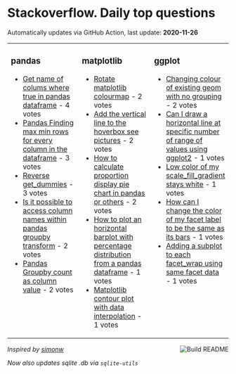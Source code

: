 # Stackoverflow. Daily top questions 

Automatically updates via GitHub Action, last update: **<!-- date starts -->2020-11-26<!-- date ends -->**


<table><tr><td valign="top" width="33%">

### pandas
<!-- pandas starts -->
* [Get name of colums where true in pandas dataframe](https://stackoverflow.com/questions/65029418/get-name-of-colums-where-true-in-pandas-dataframe) - 4 votes
* [Pandas Finding max min rows for every column in the dataframe](https://stackoverflow.com/questions/65025762/pandas-finding-max-min-rows-for-every-column-in-the-dataframe) - 3 votes
* [Reverse get_dummies](https://stackoverflow.com/questions/65020813/reverse-get-dummies) - 3 votes
* [Is it possible to access column names within pandas groupby transform](https://stackoverflow.com/questions/65019669/is-it-possible-to-access-column-names-within-pandas-groupby-transform) - 2 votes
* [Pandas Groupby count as column value](https://stackoverflow.com/questions/65015242/pandas-groupby-count-as-column-value) - 2 votes
<!-- pandas ends -->
</td><td valign="top" width="34%">


### matplotlib
<!-- matplotlib starts -->
* [Rotate matplotlib colourmap](https://stackoverflow.com/questions/65018952/rotate-matplotlib-colourmap) - 2 votes
* [Add the vertical line to the hoverbox see pictures](https://stackoverflow.com/questions/65020537/add-the-vertical-line-to-the-hoverbox-see-pictures) - 2 votes
* [How to calculate proportion display pie chart in pandas or others](https://stackoverflow.com/questions/65023229/how-to-calculate-proportion-display-pie-chart-in-pandas-or-others) - 2 votes
* [How to plot an horizontal barplot with percentage distribution from a pandas dataframe](https://stackoverflow.com/questions/65023350/how-to-plot-an-horizontal-barplot-with-percentage-distribution-from-a-pandas-dat) - 1 votes
* [Matplotlib contour plot with data interpolation](https://stackoverflow.com/questions/65023656/matplotlib-contour-plot-with-data-interpolation) - 1 votes
<!-- matplotlib ends -->
</td><td valign="top" width="34%">


### ggplot
<!-- ggplot2 starts -->
* [Changing colour of existing geom with no grouping](https://stackoverflow.com/questions/65023578/changing-colour-of-existing-geom-with-no-grouping) - 2 votes
* [Can I draw a horizontal line at specific number of range of values using ggplot2](https://stackoverflow.com/questions/65025596/can-i-draw-a-horizontal-line-at-specific-number-of-range-of-values-using-ggplot2) - 1 votes
* [Low color of my scale_fill_gradient stays white](https://stackoverflow.com/questions/65022579/low-color-of-my-scale-fill-gradient-stays-white) - 1 votes
* [How can I change the color of my facet label to be the same as its bars](https://stackoverflow.com/questions/65019793/how-can-i-change-the-color-of-my-facet-label-to-be-the-same-as-its-bars) - 1 votes
* [Adding a subplot to each facet_wrap using same facet data](https://stackoverflow.com/questions/65019335/adding-a-subplot-to-each-facet-wrap-using-same-facet-data) - 1 votes
<!-- ggplot2 ends -->
</td></tr></table>

<a href="https://github.com/hp0404/hp0404/actions"><img src="https://github.com/hp0404/hp0404/workflows/Build%20README/badge.svg" align="right" alt="Build README"></a> <p>*Inspired by  [simonw](https://github.com/simonw/simonw)*</p> <p> *Now also updates sqlite .db via `sqlite-utils`* </p>
